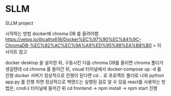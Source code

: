 # SLLM
SLLM project

시작하는 방법
docker에 chroma DB 를 올려야함
https://velog.io/@cathx618/Docker%EC%97%90%EC%84%9C-ChromaDB-%EC%82%AC%EC%9A%A9%ED%95%98%EA%B8%B0 > 이 사이트 참고

docker desktop 을 설치한 뒤, 구동시킨 다음
chroma DB를 올리면 chroma 폴더가 생길텐데 cd chroma 를 들어간 뒤,
visual 터미널에서 docker-compose up -d 를 진행
docker 서버가 정상적으로 진행이 된다면
cd .. 로 프로젝트 폴더로 나와 python app.py 를 진행 하면 정상적으로 백엔드는 실행된 걸로 알 수 있음
react를 사용하는 방법은, cmd나 터미널에 들어간 뒤 cd frontend -> npm install -> npm start 진행
